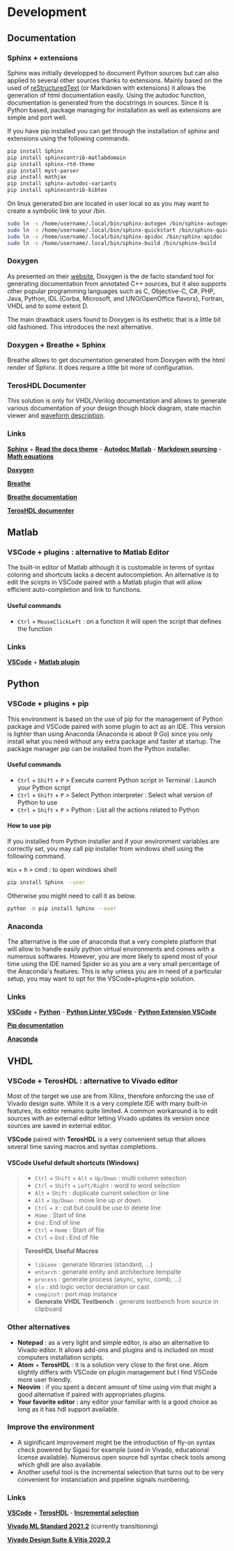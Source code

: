 # Development

## Documentation

### Sphinx + extensions

Sphinx was initially developped to document Python sources but can also applied to several other sources thanks to extensions.
Mainly based on the used of [reStructuredText](https://www.sphinx-doc.org/en/master/usage/restructuredtext/index.html) (or Markdown with extensions) it allows the generation of html documentation easily. Using the autodoc function, documentation is generated from the docstrings in sources. Since it is Python based, package managing for installation as well as extensions are simple and port well.

If you have pip installed you can get through the installation of sphinx and extensions using the following commands.

```Bash
pip install Sphinx
pip install sphinxcontrib-matlabdomain
pip install sphinx-rtd-theme
pip install myst-parser
pip install mathjax
pip install sphinx-autodoc-variants
pip install sphinxcontrib-bibtex
```

On linux generated bin are located in user local so as you may want to create a symbolic link to your /bin.
```Bash
sudo ln -s /home/username/.local/bin/sphinx-autogen /bin/sphinx-autogen
sudo ln -s /home/username/.local/bin/sphinx-quickstart /bin/sphinx-quickstart
sudo ln -s /home/username/.local/bin/sphinx-apidoc /bin/sphinx-apidoc
sudo ln -s /home/username/.local/bin/sphinx-build /bin/sphinx-build
```

### Doxygen

As presented on their [website](https://www.doxygen.nl/index.html), Doxygen is the de facto standard tool for generating documentation from annotated C++ sources, but it also supports other popular programming languages such as C, Objective-C, C#, PHP, Java, Python, IDL (Corba, Microsoft, and UNO/OpenOffice flavors), Fortran, VHDL and to some extent D.

The main drawback users found to Doxygen is its esthetic that is a little bit old fashioned. This introduces the next alternative.  

### Doxygen + Breathe + Sphinx

Breathe allows to get documentation generated from Doxygen with the html render of Sphinx. It does require a little bit more of configuration.

### TerosHDL Documenter

This solution is only for VHDL/Verilog documentation and allows to generate various documentation of your design though block diagram, state machin viewer and [waveform description](https://wavedrom.com/tutorial.html).

### Links

[**Sphinx**](https://www.sphinx-doc.org/en/master/) + [**Read the docs theme**](https://pypi.org/project/sphinx-rtd-theme/) - [**Autodoc Matlab**](https://pypi.org/project/sphinxcontrib-matlabdomain/) - [**Markdown sourcing**](https://myst-parser.readthedocs.io/en/latest/sphinx/intro.html) - [**Math equations**](https://pypi.org/project/mathjax/)

[**Doxygen**](https://www.doxygen.nl/index.html)

[**Breathe**](https://pypi.org/project/breathe/)

[**Breathe documentation**](https://breathe.readthedocs.io/en/latest/index.html)

[**TerosHDL documenter**](https://terostechnology.github.io/terosHDLdoc/features/documenter.html)

## Matlab

### VSCode + plugins : alternative to Matlab Editor

The built-in editor of Matlab although it is customable in terms of syntax coloring and shortcuts lacks a decent autocompletion. An alternative is to edit the scirpts in VSCode paired with a Matlab plugin that will allow efficient auto-completion and link to functions.

#### Useful commands

* `Ctrl` + `MouseClickLeft` : on a function it will open the script that defines the function

### Links

[**VSCode**](https://code.visualstudio.com/) + [**Matlab plugin**](https://marketplace.visualstudio.com/items?itemName=Gimly81.matlab)

## Python

### VSCode + plugins + pip

This environment is based on the use of pip for the management of Python package and VSCode paired with some plugin to act as an IDE. This version is lighter than using Anaconda (Anaconda is about 9 Go) since you only install what you need without any extra package and faster at startup. The package manager pip can be installed from the Python installer.

#### Useful commands

* `Ctrl` + `Shift` + `P` > Execute current Python script in Terminal : Launch your Python script
* `Ctrl` + `Shift` + `P` > Select Python interpreter : Select what version of Python to use
* `Ctrl` + `Shift` + `P` > Python : List all the actions related to Python

#### How to use pip

If you installed from Python installer and if your environment variables are correctly set, you may call pip installer from windows shell using the following command.

`Win` + `R` > cmd : to open windows shell

```Bash
pip install Sphinx --user
```

Otherwise you might need to call it as below.

```Bash
python -m pip install Sphinx --user
```

### Anaconda

The alternative is the use of anaconda that a very complete platform that will allow to handle easily python virtual environments and comes with a numerous softwares. However, you are more likely to spend most of your time using the IDE named Spider so as you are a very small percentage of the Anaconda's features. This is why unless you are in need of a particular setup, you may want to opt for the VSCode+plugins+pip solution.

### Links

[**VSCode**](https://code.visualstudio.com/) + [**Python**](https://www.python.org/) - [**Python Linter VSCode**](https://marketplace.visualstudio.com/items?itemName=ms-python.python) - [**Python Extension VSCode**](https://marketplace.visualstudio.com/items?itemName=ms-python.vscode-pylance)

[**Pip documentation**](https://pip.pypa.io/en/stable/cli/pip_install/)

[**Anaconda**](https://www.anaconda.com/)

## VHDL

### VSCode + TerosHDL : alternative to Vivado editor

Most of the target we use are from Xilinx, therefore enforcing the use of Vivado design suite.
While it is a very complete IDE with many built-in features, its editor remains quite limited. A common workaround is to edit sources with an external editor letting Vivado updates its version once sources are saved in external editor.

**VSCode** paired with **TerosHDL** is a very convenient setup that allows several time saving macros and syntax completions.

#### VSCode Useful default shortcuts (Windows)
>  * `Ctrl` + `Shift` + `Alt` + `Up/Down` : multi column selection
>  * `Ctrl` + `Shift` + `Left/Right` : word to word selection
>  * `Alt` + `Shift` : duplicate current selection or line
>  * `Alt` + `Up/Down` : move line up or down
>  * `Ctrl` + `X` : cut but could be use to delete line
>  * `Home` : Start of line
>  * `End`  : End of line
>  * `Ctrl` + `Home` : Start of file
>  * `Ctrl` + `End`  : End of file

> **TerosHDL Useful Macros**
>  * `libieee` : generate libraries (standard, ...)
>  * `entarch` : generate entity and architecture tempalte
>  * `process` : generate process (async, sync, comb, ...)
>  * `slv` : std logic vector declaration or cast
>  * `compinst` : port map instance
>  * **Generate VHDL Testbench** : generate testbench from source in clipboard
  
### Other alternatives

* **Notepad** : as a very light and simple editor, is also an alternative to Vivado editor. It allows add-ons and plugins and is included on most computers installation scripts.
* **Atom** + **TerosHDL** : it is a solution very close to the first one. Atom slightly differs with VSCode on plugin management but I find VSCode more user friendly.
* **Neovim** : if you spent a decent amount of time using vim that might a good alternative if paired with appropriates plugins.
* **Your favorite editor** : any editor your familiar with is a good choice as long as it has hdl support available.

### Improve the environment

* A siginificant improvement might be the introduction of fly-on syntax check powered by Sigasi for example (used in Vivado, educational license available). Numerous open source hdl syntax check tools among which ghdl are also available.
* Another useful tool is the incremental selection that turns out to be very convenient for instanciation and pipeline signals numbering.

### Links

[**VSCode**](https://code.visualstudio.com/) + [**TerosHDL**](https://marketplace.visualstudio.com/items?itemName=teros-technology.teroshdl) - [**Incremental selection**](https://marketplace.visualstudio.com/items?itemName=albymor.increment-selection)

[**Vivado ML Standard 2021.2**](https://www.xilinx.com/support/download/index.html/content/xilinx/en/downloadNav/vivado-design-tools/2021-2.html) (currently transitioning)

[**Vivado Design Suite & Vitis 2020.2**](https://www.xilinx.com/support/download/index.html/content/xilinx/en/downloadNav/vivado-design-tools/archive.html)